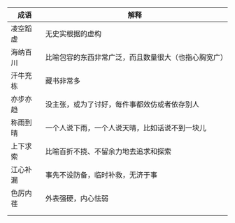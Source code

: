 | 成语     | 解释                                                 |
| -------- | ---------------------------------------------------- |
| 凌空蹈虚 | 无史实根据的虚构                                     |
| 海纳百川 | 比喻包容的东西非常广泛，而且数量很大（也指心胸宽广） |
| 汗牛充栋 | 藏书非常多                                           |
| 亦步亦趋 | 没主张，或为了讨好，每件事都效仿或者依存别人         |
| 称雨到晴 | 一个人说下雨，一个人说天晴，比如话说不到一块儿       |
| 上下求索 | 比喻百折不挠、不留余力地去追求和探索                 |
| 江心补漏 | 事先不设防备，临时补救，无济于事                     |
| 色厉内荏 | 外表强硬，内心怯弱                                   |
|          |                                                      |
|          |                                                      |



